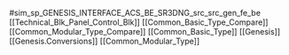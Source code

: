 #sim_sp_GENESIS_INTERFACE_ACS_BE_SR3DNG_src_src_gen_fe_be
[[Technical_Blk_Panel_Control_Blk]]
[[Common_Basic_Type_Compare]]
[[Common_Modular_Type_Compare]]
[[Common_Basic_Type]]
[[Genesis]]
[[Genesis.Conversions]]
[[Common_Modular_Type]]
